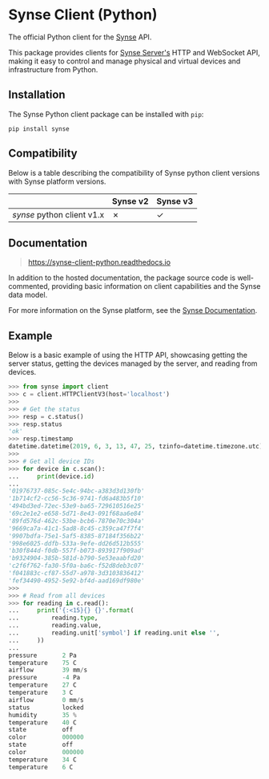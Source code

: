 # Synse Client (Python)

The official Python client for the [Synse](https://github.com/vapor-ware/synse) API.

This package provides clients for [Synse Server's](https://github.com/vapor-ware/synse-server)
HTTP and WebSocket API, making it easy to control and manage physical and virtual devices
and infrastructure from Python.

## Installation

The Synse Python client package can be installed with `pip`:

```
pip install synse
```

## Compatibility

Below is a table describing the compatibility of Synse python client versions with Synse platform versions.

|                            | Synse v2 | Synse v3 |
| -------------------------- | -------- | -------- |
| *synse* python client v1.x | ✗        | ✓        |

## Documentation

> https://synse-client-python.readthedocs.io

In addition to the hosted documentation, the package source code is well-commented,
providing basic information on client capabilities and the Synse data model.

For more information on the Synse platform, see the
[Synse Documentation](https://synse.readthedocs.io).

## Example

Below is a basic example of using the HTTP API, showcasing getting the server status,
getting the devices managed by the server, and reading from devices.

```python console
>>> from synse import client
>>> c = client.HTTPClientV3(host='localhost')
>>>
>>> # Get the status
>>> resp = c.status()
>>> resp.status
'ok'
>>> resp.timestamp
datetime.datetime(2019, 6, 3, 13, 47, 25, tzinfo=datetime.timezone.utc)
>>>
>>> # Get all device IDs
>>> for device in c.scan():
... 	print(device.id)
... 
'01976737-085c-5e4c-94bc-a383d3d130fb'
'1b714cf2-cc56-5c36-9741-fd6a483b5f10'
'494bd3ed-72ec-53e9-ba65-729610516e25'
'69c2e1e2-e658-5d71-8e43-091f68aa6e84'
'89fd576d-462c-53be-bcb6-7870e70c304a'
'9669ca7a-41c1-5ad8-8c45-c359ca47f7f4'
'9907bdfa-75e1-5af5-8385-87184f356b22'
'998e6025-ddfb-533a-9efe-dd26d512b555'
'b30f844d-f0db-557f-b073-893917f909ad'
'b9324904-385b-581d-b790-5e53eaabfd20'
'c2f6f762-fa30-5f0a-ba6c-f52d8deb3c07'
'f041883c-cf87-55d7-a978-3d3103836412'
'fef34490-4952-5e92-bf4d-aad169df980e'
>>>
>>> # Read from all devices
>>> for reading in c.read():
...     print('{:<15}{} {}'.format(
...         reading.type,
...         reading.value,
...         reading.unit['symbol'] if reading.unit else '',
...     ))
... 
pressure       2 Pa
temperature    75 C
airflow        39 mm/s
pressure       -4 Pa
temperature    27 C
temperature    3 C
airflow        0 mm/s
status         locked 
humidity       35 %
temperature    40 C
state          off 
color          000000 
state          off 
color          000000 
temperature    34 C
temperature    6 C
```
